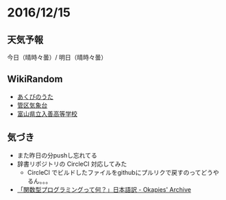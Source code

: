 # 2016/12/15

## 天気予報

今日（晴時々曇）/ 明日（晴時々曇）

## WikiRandom

* [あくびのうた](https://ja.wikipedia.org/wiki/%E3%81%82%E3%81%8F%E3%81%B3%E3%81%AE%E3%81%86%E3%81%9F)
* [管区気象台](https://ja.wikipedia.org/wiki/%E7%AE%A1%E5%8C%BA%E6%B0%97%E8%B1%A1%E5%8F%B0)
* [富山県立入善高等学校](https://ja.wikipedia.org/wiki/%E5%AF%8C%E5%B1%B1%E7%9C%8C%E7%AB%8B%E5%85%A5%E5%96%84%E9%AB%98%E7%AD%89%E5%AD%A6%E6%A0%A1)

## 気づき

* また昨日の分pushし忘れてる
* 辞書リポジトリの CircleCI 対応してみた
  * CircleCI でビルドしたファイルをgithubにプルリクで戻すのってどうやるん。。。
* [「関数型プログラミングって何？」日本語訳 - Okapies' Archive](http://okapies.hateblo.jp/entry/2016/12/15/021550)

